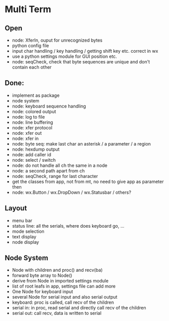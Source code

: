 # Multi Term

## Open
- node: XferIn, ouput for unrecognized bytes
- python config file
- input char handling / key handling / getting shift key etc. correct in wx
- use a python settings module for GUI position etc.
- node: seqCheck, check that byte sequences are unique and don't contain each other

## Done:
- implement as package
- node system
- node: keyboard sequence handling
- node: colored output
- node: log to file
- node: line buffering
- node: xfer protocol
- node: xfer out
- node: xfer in
- node: byte seq: make last char an asterisk / a parameter / a region
- node: hexdump output
- node: add caller id
- node: select / switch
- node: do not handle all ch the same in a node
- node: a second path apart from ch
- node: seqCheck, range for last character
- get the classes from app, not from mt, no need to give app as parameter then
- node: wx.Button / wx.DropDown / wx.Statusbar / others?

## Layout
- menu bar
- status line: all the serials, where does keyboard go, ...
- mode selection
- text display
- node display

## Node System
- Node with children and proc() and recv(ba)
- forward byte array to Node()
- derive from Node in imported settings module
- list of root leafs in app, settings file can add more
- One Node for keyboard input
- several Node for serial input and also serial output
- keyboard: proc is called, call recv of the children
- serial in: in proc, read serial and directly call recv of the children
- serial out: call recv, data is written to serial

